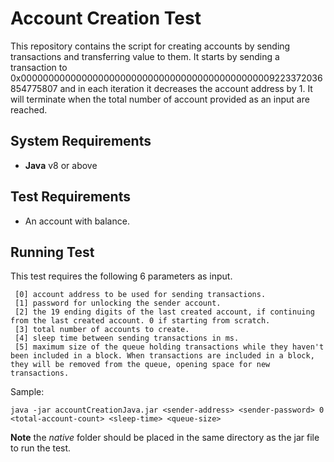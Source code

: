 # Account Creation Test

This repository contains the script for creating accounts by sending transactions and transferring value to them. It starts by sending a transaction to 0x0000000000000000000000000000000000000000000009223372036854775807 and in each iteration it decreases the account address by 1. It will terminate when the total number of account provided as an input are reached. 

## System Requirements

* **Java** v8 or above

## Test Requirements

* An account with balance.

## Running Test

This test requires the following 6 parameters as input.

```
 [0] account address to be used for sending transactions.
 [1] password for unlocking the sender account.
 [2] the 19 ending digits of the last created account, if continuing from the last created account. 0 if starting from scratch.
 [3] total number of accounts to create.
 [4] sleep time between sending transactions in ms.
 [5] maximum size of the queue holding transactions while they haven't been included in a block. When transactions are included in a block, they will be removed from the queue, opening space for new transactions.
```
Sample:
```
java -jar accountCreationJava.jar <sender-address> <sender-password> 0 <total-account-count> <sleep-time> <queue-size>

```
**Note**
the _native_ folder should be placed in the same directory as the jar file to run the test.